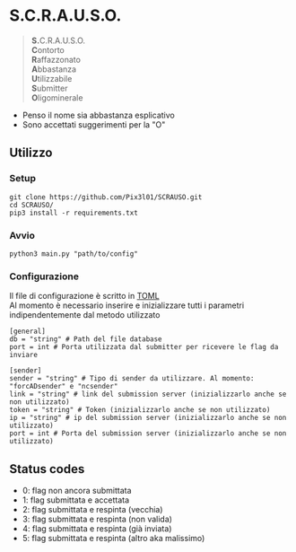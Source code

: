 # S.C.R.A.U.S.O.

><strong>S.</strong>C.R.A.U.S.O.<br>
**C**ontorto  
**R**affazzonato  
**A**bbastanza  
**U**tilizzabile  
**S**ubmitter  
**O**ligominerale  

- Penso il nome sia abbastanza esplicativo
- Sono accettati suggerimenti per la "O"

## Utilizzo

### Setup
```
git clone https://github.com/Pix3l01/SCRAUSO.git
cd SCRAUSO/
pip3 install -r requirements.txt
```

### Avvio
```
python3 main.py "path/to/config"
```

### Configurazione
Il file di configurazione è scritto in [TOML](https://toml.io/)<br>
Al momento è necessario inserire e inizializzare tutti i parametri indipendentemente dal metodo utilizzato
```
[general]
db = "string" # Path del file database
port = int # Porta utilizzata dal submitter per ricevere le flag da inviare

[sender]
sender = "string" # Tipo di sender da utilizzare. Al momento: "forcADsender" e "ncsender"
link = "string" # link del submission server (inizializzarlo anche se non utilizzato)
token = "string" # Token (inizializzarlo anche se non utilizzato)
ip = "string" # ip del submission server (inizializzarlo anche se non utilizzato)
port = int # Porta del submission server (inizializzarlo anche se non utilizzato)
```

## Status codes
- 0: flag non ancora submittata
- 1: flag submittata e accettata
- 2: flag submittata e respinta (vecchia)
- 3: flag submittata e respinta (non valida)
- 4: flag submittata e respinta (già inviata)
- 5: flag submittata e respinta (altro aka malissimo) 
